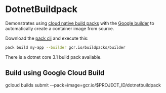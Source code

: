 # DotnetBuildpack
Demonstrates using [cloud native build packs](https://buildpacks.io/docs/tools/pack/) with the [Google builder](https://cloud.google.com/blog/products/containers-kubernetes/google-cloud-now-supports-buildpacks) to automatically create a container image from source.

Download the [pack cli](https://buildpacks.io/docs/tools/pack/#pack-cli) and execute this: 

```bash
pack build my-app --builder gcr.io/buildpacks/builder
```

There is a dotnet core 3.1 build pack available.  

## Build using Google Cloud Build
gcloud builds submit --pack=image=gcr.io/$PROJECT_ID/dotnetbuildpack
